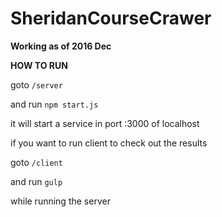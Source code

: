 # SheridanCourseCrawer

<b>Working as of 2016 Dec</b>

<b>HOW TO RUN</b>

goto <code>/server</code>

and run <code>npm start.js</code>

it will start a service in port :3000 of localhost

if you want to run client to check out the results

goto <code>/client</code>

and run <code>gulp</code>

while running the server
